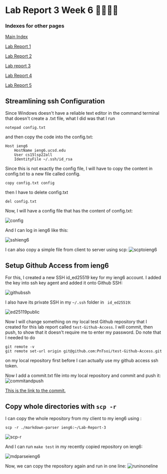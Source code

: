 # Lab Report 3 Week 6 🚨🚨🚨🚨
### Indexes for other pages
[Main Index](./../index.md)

[Lab Report 1](./../Lab-Report-1/lab-report-1-week-2.md)

[Lab Report 2](./../Lab-Report-2/lab-report-2-week-4.md)

[Lab report 3](./../Lab-Report-3/lab-report-3-week-6.md)

[Lab Report 4](./../Lab-Report-4/lab-report-4-week-8.md)

[Lab Report 5](./../Lab-Report-5/lab-report-5-week-10.md)
## Streamlining ssh Configuration
Since Windows doesn't have a reliable text editor in the command terminal that doesn't create a .txt file, what I did was that I run

``` notepad config.txt ```

and then copy the code into the config.txt:

```
Host ieng6
    HostName ieng6.ucsd.edu
    User cs15lsp22all
    IdentityFile ~/.ssh/id_rsa
```
Since this is not exactly the config file, I will have to copy the content in config.txt to a new file called config.
```
copy config.txt config
```
then I have to delete config.txt
```
del config.txt
```
Now, I will have a config file that has the content of config.txt:

![config](./../Pictures/Lab-3/notepadconfig.jpg)

And I can log in ieng6 like this:

![sshieng6](./../Pictures/Lab-3/sshieng6.jpg)

I can also copy a simple file  from client to server using scp:
![scptoieng6](./../Pictures/Lab-3/scptoieng6.jpg)

## Setup Github Access from ieng6
For this, I created a new SSH id_ed25519 key for my ieng6 account. I added the key into ssh key agent and added it onto Github SSH:

![githubssh](./../Pictures/Lab-3/GithubSSH.jpg)

I also have its private SSH in my ``` ~/.ssh ``` folder in ``` id_ed25519```:

![ed25119public](./../Pictures/Lab-3/id255119.jpg)

Now I will change something on my local test Github repository that I created for this lab report called ```test-Github-Access```. I will commit, then push, to show that it doesn't require me to enter my password. Do note that I needed to do
```
git remote -v
git remote set-url origin git@github.com:PnTsoi/test-Github-Access.git
```
on my local repository first before I can actually use my github access ssh token.

Now I add a commit.txt file into my local repository and commit and push it:
![commitandpush](./../Pictures/Lab-3/commitandpush.jpg)

[This is the link to the commit.](https://github.com/PnTsoi/test-Github-Access/commit/af8b715546759be30991569d8a0e324989d2d8c2)

## Copy whole directories with ```scp -r```
I can copy the whole repository from my client to my ieng6 using :

```scp -r ./markdown-parser ieng6:~/Lab-Report-3```

![scp-r](./../Pictures/Lab-3/scp-r.jpg)

And I can run ```make test``` in my recently copied repository on ieng6:

![mdparseieng6](./../Pictures/Lab-3/mdparseieng6.jpg)

Now, we can copy the repository again and run in one line:
![runinoneline](./../Pictures/Lab-3/runinoneline.jpg)